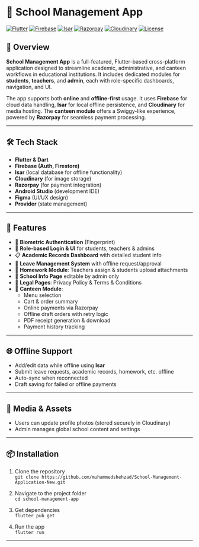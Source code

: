 # 📘 School Management App

[![Flutter](https://img.shields.io/badge/Built%20With-Flutter-blue)](https://flutter.dev)
[![Firebase](https://img.shields.io/badge/Backend-Firebase-orange)](https://firebase.google.com/)
[![Isar](https://img.shields.io/badge/Offline%20DB-Isar-yellowgreen)](https://isar.dev)
[![Razorpay](https://img.shields.io/badge/Payments-Razorpay-lightgrey)](https://razorpay.com/)
[![Cloudinary](https://img.shields.io/badge/Image%20Storage-Cloudinary-blueviolet)](https://cloudinary.com/)
[![License](https://img.shields.io/badge/License-MIT-green.svg)](LICENSE)

## 📱 Overview

**School Management App** is a full-featured, Flutter-based cross-platform application designed to streamline academic, administrative, and canteen workflows in educational institutions. It includes dedicated modules for **students**, **teachers**, and **admin**, each with role-specific dashboards, navigation, and UI.

The app supports both **online** and **offline-first** usage. It uses **Firebase** for cloud data handling, **Isar** for local offline persistence, and **Cloudinary** for media hosting. The **canteen module** offers a Swiggy-like experience, powered by **Razorpay** for seamless payment processing.

---

## 🛠️ Tech Stack

- **Flutter & Dart**
- **Firebase (Auth, Firestore)**
- **Isar** (local database for offline functionality)
- **Cloudinary** (for image storage)
- **Razorpay** (for payment integration)
- **Android Studio** (development IDE)
- **Figma** (UI/UX design)
- **Provider** (state management)

---

## 🔑 Features

- 🔐 **Biometric Authentication** (Fingerprint)
- 👤 **Role-based Login & UI** for students, teachers & admins
- 📋 **Academic Records Dashboard** with detailed student info
- 📅 **Leave Management System** with offline request/approval
- 📝 **Homework Module**: Teachers assign & students upload attachments
- 🏫 **School Info Page** editable by admin only
- 📄 **Legal Pages**: Privacy Policy & Terms & Conditions
- 🍴 **Canteen Module**:
  - Menu selection
  - Cart & order summary
  - Online payments via Razorpay
  - Offline draft orders with retry logic
  - PDF receipt generation & download
  - Payment history tracking

---

## 🌐 Offline Support

- Add/edit data while offline using **Isar**
- Submit leave requests, academic records, homework, etc. offline
- Auto-sync when reconnected
- Draft saving for failed or offline payments

---

## 📸 Media & Assets

- Users can update profile photos (stored securely in Cloudinary)
- Admin manages global school content and settings

---

## 📦 Installation

1. Clone the repository  
   `git clone https://github.com/muhammedshehzad/School-Management-Application-New.git`

2. Navigate to the project folder  
   `cd school-management-app`

3. Get dependencies  
   `flutter pub get`

4. Run the app  
   `flutter run`

---

